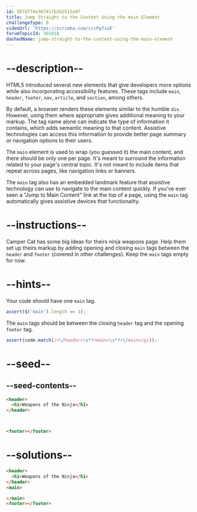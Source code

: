 ```yaml
---
id: 587d774e367417b2b2512a9f
title: Jump Straight to the Content Using the main Element
challengeType: 0
videoUrl: 'https://scrimba.com/c/cPp7zuE'
forumTopicId: 301018
dashedName: jump-straight-to-the-content-using-the-main-element
---
```


# --description--

HTML5 introduced several new elements that give developers more options while also incorporating accessibility features. These tags include `main`, `header`, `footer`, `nav`, `article`, and `section`, among others.

By default, a browser renders these elements similar to the humble `div`. However, using them where appropriate gives additional meaning to your markup. The tag name alone can indicate the type of information it contains, which adds semantic meaning to that content. Assistive technologies can access this information to provide better page summary or navigation options to their users.

The `main` element is used to wrap (you guessed it) the main content, and there should be only one per page. It's meant to surround the information related to your page's central topic. It's not meant to include items that repeat across pages, like navigation links or banners.

The `main` tag also has an embedded landmark feature that assistive technology can use to navigate to the main content quickly. If you've ever seen a "Jump to Main Content" link at the top of a page, using the `main` tag automatically gives assistive devices that functionality.

# --instructions--

Camper Cat has some big ideas for theirs ninja weapons page. Help them set up theirs markup by adding opening and closing `main` tags between the `header` and `footer` (covered in other challenges). Keep the `main` tags empty for now.

# --hints--

Your code should have one `main` tag.

```js
assert($('main').length == 1);
```

The `main` tags should be between the closing `header` tag and the opening `footer` tag.

```js
assert(code.match(/<\/header>\s*?<main>\s*?<\/main>/gi));
```

# --seed--

## --seed-contents--

```html
<header>
  <h1>Weapons of the Ninja</h1>
</header>



<footer></footer>
```

# --solutions--

```html
<header>
  <h1>Weapons of the Ninja</h1>
</header>
<main>

</main>
<footer></footer>
```
